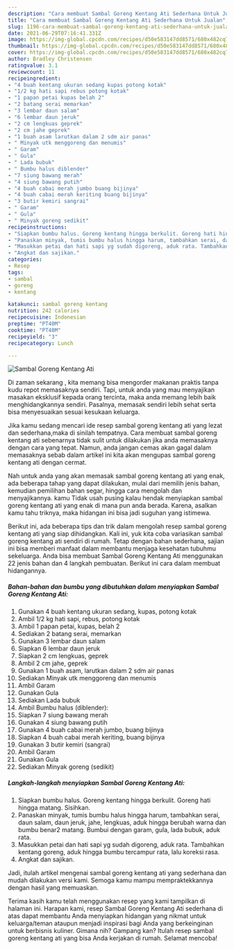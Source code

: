 ```yaml
---
description: "Cara membuat Sambal Goreng Kentang Ati Sederhana Untuk Jualan"
title: "Cara membuat Sambal Goreng Kentang Ati Sederhana Untuk Jualan"
slug: 1196-cara-membuat-sambal-goreng-kentang-ati-sederhana-untuk-jualan
date: 2021-06-29T07:16:41.331Z
image: https://img-global.cpcdn.com/recipes/d50e583147dd8571/680x482cq70/sambal-goreng-kentang-ati-foto-resep-utama.jpg
thumbnail: https://img-global.cpcdn.com/recipes/d50e583147dd8571/680x482cq70/sambal-goreng-kentang-ati-foto-resep-utama.jpg
cover: https://img-global.cpcdn.com/recipes/d50e583147dd8571/680x482cq70/sambal-goreng-kentang-ati-foto-resep-utama.jpg
author: Bradley Christensen
ratingvalue: 3.1
reviewcount: 11
recipeingredient:
- "4 buah kentang ukuran sedang kupas potong kotak"
- "1/2 kg hati sapi rebus potong kotak"
- "1 papan petai kupas belah 2"
- "2 batang serai memarkan"
- "3 lembar daun salam"
- "6 lembar daun jeruk"
- "2 cm lengkuas geprek"
- "2 cm jahe geprek"
- "1 buah asam larutkan dalam 2 sdm air panas"
- " Minyak utk menggoreng dan menumis"
- " Garam"
- " Gula"
- " Lada bubuk"
- " Bumbu halus diblender"
- "7 siung bawang merah"
- "4 siung bawang putih"
- "4 buah cabai merah jumbo buang bijinya"
- "4 buah cabai merah keriting buang bijinya"
- "3 butir kemiri sangrai"
- " Garam"
- " Gula"
- " Minyak goreng sedikit"
recipeinstructions:
- "Siapkan bumbu halus. Goreng kentang hingga berkulit. Goreng hati hingga matang. Sisihkan."
- "Panaskan minyak, tumis bumbu halus hingga harum, tambahkan serai, daun salam, daun jeruk, jahe, lengkuas, aduk hingga berubah warna dan bumbu benar2 matang. Bumbui dengan garam, gula, lada bubuk, aduk rata."
- "Masukkan petai dan hati sapi yg sudah digoreng, aduk rata. Tambahkan kentang goreng, aduk hingga bumbu tercampur rata, lalu koreksi rasa."
- "Angkat dan sajikan."
categories:
- Resep
tags:
- sambal
- goreng
- kentang

katakunci: sambal goreng kentang 
nutrition: 242 calories
recipecuisine: Indonesian
preptime: "PT40M"
cooktime: "PT40M"
recipeyield: "3"
recipecategory: Lunch

---
```



![Sambal Goreng Kentang Ati](https://img-global.cpcdn.com/recipes/d50e583147dd8571/680x482cq70/sambal-goreng-kentang-ati-foto-resep-utama.jpg)

Di zaman  sekarang , kita memang bisa mengorder makanan praktis tanpa kudu repot memasaknya sendiri. Tapi, untuk anda yang mau menyajikan masakan eksklusif kepada orang tercinta, maka anda memang lebih baik menghidangkannya sendiri. Pasalnya, memasak sendiri lebih sehat serta bisa menyesuaikan sesuai kesukaan keluarga.

Jika kamu sedang mencari ide resep sambal goreng kentang ati yang lezat dan sederhana,maka di sinilah tempatnya. Cara membuat sambal goreng kentang ati  sebenarnya tidak sulit untuk dilakukan jika anda memasaknya dengan cara yang tepat. Namun, anda jangan cemas akan gagal dalam memasaknya 
sebab dalam artikel ini kita akan mengupas sambal goreng kentang ati dengan cermat.  



Nah untuk anda yang akan memasak sambal goreng kentang ati yang enak, ada beberapa tahap yang dapat dilakukan, mulai dari memilih jenis bahan, kemudian pemilihan bahan segar, hingga cara mengolah dan menyajikannya. kamu Tidak usah pusing kalau hendak menyiapkan sambal goreng kentang ati yang enak di mana pun anda berada. Karena, asalkan kamu  tahu triknya, maka hidangan ini bisa jadi suguhan yang istimewa.

Berikut ini, ada beberapa tips dan trik dalam mengolah resep sambal goreng kentang ati yang siap dihidangkan. Kali ini, yuk kita coba variasikan sambal goreng kentang ati sendiri di rumah. Tetap dengan bahan sederhana, sajian ini bisa memberi manfaat dalam membantu menjaga kesehatan tubuhmu sekeluarga. Anda bisa membuat Sambal Goreng Kentang Ati menggunakan 22 jenis bahan dan 4 langkah pembuatan. Berikut ini cara dalam membuat hidangannya.

<!--inarticleads1-->

##### Bahan-bahan dan bumbu yang dibutuhkan dalam menyiapkan Sambal Goreng Kentang Ati:

1. Gunakan 4 buah kentang ukuran sedang, kupas, potong kotak
1. Ambil 1/2 kg hati sapi, rebus, potong kotak
1. Ambil 1 papan petai, kupas, belah 2
1. Sediakan 2 batang serai, memarkan
1. Gunakan 3 lembar daun salam
1. Siapkan 6 lembar daun jeruk
1. Siapkan 2 cm lengkuas, geprek
1. Ambil 2 cm jahe, geprek
1. Gunakan 1 buah asam, larutkan dalam 2 sdm air panas
1. Sediakan  Minyak utk menggoreng dan menumis
1. Ambil  Garam
1. Gunakan  Gula
1. Sediakan  Lada bubuk
1. Ambil  Bumbu halus (diblender):
1. Siapkan 7 siung bawang merah
1. Gunakan 4 siung bawang putih
1. Gunakan 4 buah cabai merah jumbo, buang bijinya
1. Siapkan 4 buah cabai merah keriting, buang bijinya
1. Gunakan 3 butir kemiri (sangrai)
1. Ambil  Garam
1. Gunakan  Gula
1. Sediakan  Minyak goreng (sedikit)




<!--inarticleads2-->

##### Langkah-langkah menyiapkan Sambal Goreng Kentang Ati:

1. Siapkan bumbu halus. Goreng kentang hingga berkulit. Goreng hati hingga matang. Sisihkan.
1. Panaskan minyak, tumis bumbu halus hingga harum, tambahkan serai, daun salam, daun jeruk, jahe, lengkuas, aduk hingga berubah warna dan bumbu benar2 matang. Bumbui dengan garam, gula, lada bubuk, aduk rata.
1. Masukkan petai dan hati sapi yg sudah digoreng, aduk rata. Tambahkan kentang goreng, aduk hingga bumbu tercampur rata, lalu koreksi rasa.
1. Angkat dan sajikan.




Jadi, itulah artikel mengenai  sambal goreng kentang ati  yang sederhana dan mudah dilakukan versi kami. Semoga kamu mampu mempraktekkannya dengan hasil yang memuaskan. 

Terima kasih kamu telah menggunakan resep yang kami tampilkan di halaman ini. Harapan kami, resep  Sambal Goreng Kentang Ati sederhana di atas dapat membantu Anda menyiapkan hidangan yang nikmat untuk keluarga/teman ataupun menjadi inspirasi bagi Anda yang berkeinginan untuk berbisnis kuliner. Gimana nih? Gampang kan? Itulah resep sambal goreng kentang ati yang bisa Anda kerjakan di rumah. Selamat mencoba!

